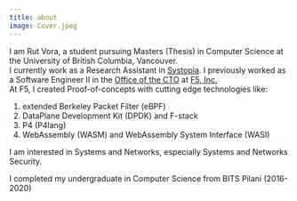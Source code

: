 ```yaml
---
title: about
image: Cover.jpeg
---
```

I am Rut Vora, a student pursuing Masters (Thesis) in Computer Science at the University of British Columbia, Vancouver.  
I currently work as a Research Assistant in [Systopia](https://systopia.cs.ubc.ca/).
I previously worked as a Software Engineer II in the [Office of the CTO](https://www.f5.com/company/octo) at [F5, Inc.](https://f5.com)  
At F5, I created Proof-of-concepts with cutting edge technologies like:
  1. extended Berkeley Packet Filter (eBPF)
  2. DataPlane Development Kit (DPDK) and F-stack
  3. P4 (P4lang)
  4. WebAssembly (WASM) and WebAssembly System Interface (WASI)

I am interested in Systems and Networks, especially Systems and Networks Security.

I completed my undergraduate in Computer Science from BITS Pilani (2016-2020)
